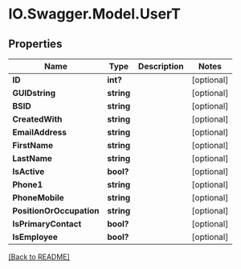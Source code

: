 # IO.Swagger.Model.UserT
## Properties

Name | Type | Description | Notes
------------ | ------------- | ------------- | -------------
**ID** | **int?** |  | [optional] 
**GUIDstring** | **string** |  | [optional] 
**BSID** | **string** |  | [optional] 
**CreatedWith** | **string** |  | [optional] 
**EmailAddress** | **string** |  | [optional] 
**FirstName** | **string** |  | [optional] 
**LastName** | **string** |  | [optional] 
**IsActive** | **bool?** |  | [optional] 
**Phone1** | **string** |  | [optional] 
**PhoneMobile** | **string** |  | [optional] 
**PositionOrOccupation** | **string** |  | [optional] 
**IsPrimaryContact** | **bool?** |  | [optional] 
**IsEmployee** | **bool?** |  | [optional] 

 [[Back to README]](../README.md)

